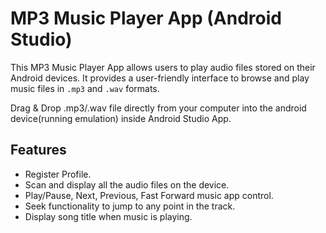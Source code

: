 # MP3 Music Player App (Android Studio)

This MP3 Music Player App allows users to play audio files stored on their Android devices. It provides a user-friendly interface to browse and play music files in `.mp3` and `.wav` formats.

Drag & Drop .mp3/.wav file directly from your computer into the android device(running emulation) inside Android Studio App.

## Features

- Register Profile.
- Scan and display all the audio files on the device.
- Play/Pause, Next, Previous, Fast Forward music app control.
- Seek functionality to jump to any point in the track.
- Display song title when music is playing.
